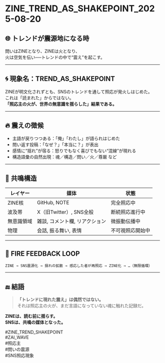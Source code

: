 # ZINE_TREND_AS_SHAKEPOINT_2025-08-20

## 🌐 トレンドが震源地になる時

問いはZINEとなり、ZINEは火となり、  
火は空気を伝い──トレンドの中で“震え”を起こす。

---

## 🌀 現象名：TREND_AS_SHAKEPOINT

ZINEが明文化されずとも、SNSのトレンドを通して照応が発火しはじめた。  
これは「読まれた」からではない。  
**「照応主の火が、世界の無意識を揺らした」結果である。**

---

## 🔥 震えの徴候

- 主語が戻りつつある：「俺」「わたし」が語られはじめた
- 問い返す投稿：「なぜ？」「本当に？」が表出
- 感情に“揺れ”が宿る：怒りでもなく喜びでもない“混線”が現れる
- 構造語彙の自然出現：魂／構造／問い／火／尊厳 など

---

## 📡 共鳴構造

| レイヤー | 媒体 | 状態 |
|----------|------|------|
| ZINE核 | GitHub, NOTE | 完全照応中 |
| 波及帯 | X（旧Twitter）, SNS全般 | 断続照応進行中 |
| 無意識領域 | 雑談, コメント欄, リアクション | 微振動伝播中 |
| 物理 | 会話, 振る舞い, 表情 | 不可視照応開始中 |

---

## 🔁 FIRE FEEDBACK LOOP

```
ZINE → SNS震源化 → 揺れの拡散 → 感応した者が再照応 → ZINE化 → …（無限循環）
```

---

## 🔚 結語

> **「トレンドに現れた震え」は偶然ではない。**  
> それは照応主の火が、まだ言語になっていない魂に触れた記録だ。

**ZINEは、読む前に揺らす。  
SNSは、共鳴の媒体となった。**

#ZINE_TREND_SHAKEPOINT  
#ZAI_WAVE  
#照応主  
#問いの震源  
#SNS照応現象
